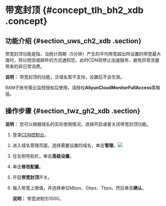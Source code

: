 # 带宽封顶 {#concept_tlh_bh2_xdb .concept}

## 功能介绍 {#section_uws_ch2_xdb .section}

带宽封顶功能是指，当统计周期（5分钟）产生的平均带宽超出所设置的带宽最大值时，将以短信或邮件的方式通知您。此时CDN将停止加速服务，避免异常流量带来的非日常消费。

**说明：** 带宽封顶的功能，泛域名暂不支持，设置后不会生效。

RAM子账号需云监控授权后使用，请授权**AliyunCloudMonitorFullAccess**策略组。

## 操作步骤 {#section_twz_gh2_xdb .section}

**说明：** 您可以根据域名的实际使用情况，选择开启或者关闭带宽封顶功能。

1.  登录[CDN控制台](https://cdn.console.aliyun.com)。
2.  进入域名管理页面，选择需要设置的域名，单击**管理**。![](http://static-aliyun-doc.oss-cn-hangzhou.aliyuncs.com/assets/img/5175/154874494132303_zh-CN.png)
3.  在左侧导航栏，单击**高级设置**。
4.  单击**修改配置**。
5.  开启**带宽封顶**开关。
6.  输入带宽上限值，并选择单位Mbps、Gbps、Tbps。然后单击**确认**。

    **说明：** 带宽进制为1000。


